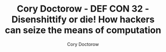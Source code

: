 ---
title: "Cory Doctorow - DEF CON 32 - Disenshittify or die! How hackers can seize the means of computation"
tags:
    - 'Technology'
    - 'Ethics'
posse: "A fantastic ~50 min teardown of the what, how and why behind big tech companies are taking a shit on the internet. This talk gave me hope for a better future!"
author: 'Cory Doctorow'
bookmark: 'https://www.youtube.com/watch?v=4EmstuO0Em8'
notes: false
---